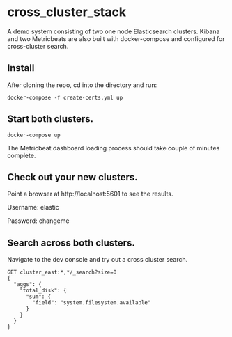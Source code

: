 # cross_cluster_stack
A demo system consisting of two one node Elasticsearch clusters. Kibana and two Metricbeats are also built with docker-compose and configured for cross-cluster search.

## Install
After cloning the repo, cd into the directory and run:

`docker-compose -f create-certs.yml up`

## Start both clusters.

`docker-compose up`

The Metricbeat dashboard loading process should take couple of minutes complete.

## Check out your new clusters.

Point a browser at http://localhost:5601 to see the results.

Username: elastic

Password: changeme

## Search across both clusters.

Navigate to the dev console and try out a cross cluster search.

```
GET cluster_east:*,*/_search?size=0
{
  "aggs": {
    "total_disk": {
      "sum": {
        "field": "system.filesystem.available"
      }
    }
  }
}
```
